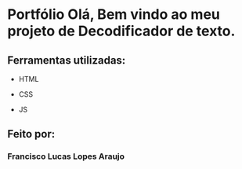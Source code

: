 # Portfólio Olá, Bem vindo ao meu projeto de Decodificador de texto.
## Ferramentas utilizadas:

* HTML

* CSS

* JS

## Feito por:

### Francisco Lucas Lopes Araujo
